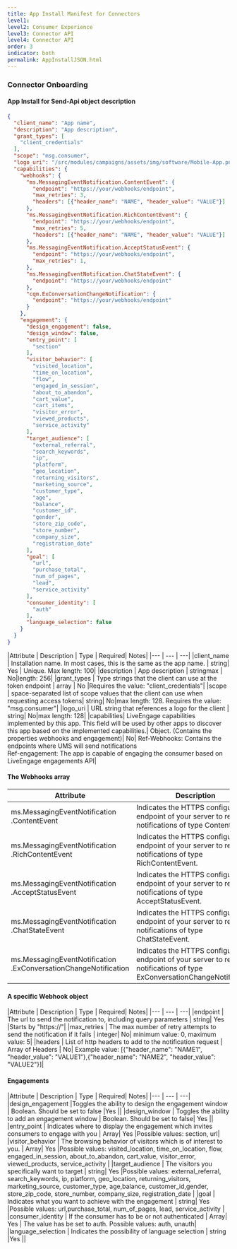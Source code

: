```yaml
---
title: App Install Manifest for Connectors
level1:
level2: Consumer Experience
level3: Connector API
level4: Connector API
order: 3
indicator: both
permalink: AppInstallJSON.html
---
```


### Connector Onboarding

#### App Install for Send-Api object description

```json
{
  "client_name": "App name",
  "description": "App description",
  "grant_types": [
    "client_credentials"
  ],
  "scope": "msg.consumer",
  "logo_uri": "/src/modules/campaigns/assets/img/software/Mobile-App.png",
  "capabilities": {
    "webhooks": {
      "ms.MessagingEventNotification.ContentEvent": {
        "endpoint": "https://your/webhooks/endpoint",
        "max_retries": 3,
        "headers": [{"header_name": "NAME", "header_value": "VALUE"}]
      },
      "ms.MessagingEventNotification.RichContentEvent": {
        "endpoint": "https://your/webhooks/endpoint",
        "max_retries": 5,
        "headers": [{"header_name": "NAME", "header_value": "VALUE"}]
      },
      "ms.MessagingEventNotification.AcceptStatusEvent": {
        "endpoint": "https://your/webhooks/endpoint",
        "max_retries": 1,
      },
      "ms.MessagingEventNotification.ChatStateEvent": {
        "endpoint": "https://your/webhooks/endpoint"
      },
      "cqm.ExConversationChangeNotification": {
        "endpoint": "https://your/webhooks/endpoint"
      }
    },
    "engagement": {
      "design_engagement": false,
      "design_window": false,
      "entry_point": [
        "section"
      ],
      "visitor_behavior": [
        "visited_location",
        "time_on_location",
        "flow",
        "engaged_in_session",
        "about_to_abandon",
        "cart_value",
        "cart_items",
        "visitor_error",
        "viewed_products",
        "service_activity"
      ],
      "target_audience": [
        "external_referral",
        "search_keywords",
        "ip",
        "platform",
        "geo_location",
        "returning_visitors",
        "marketing_source",
        "customer_type",
        "age",
        "balance",
        "customer_id",
        "gender",
        "store_zip_code",
        "store_number",
        "company_size",
        "registration_date"
      ],
      "goal": [
        "url",
        "purchase_total",
        "num_of_pages",
        "lead",
        "service_activity"
      ],
      "consumer_identity": [
        "auth"
      ],
      "language_selection": false
    }
  }
}
```

|Attribute | Description | Type | Required| Notes|
|--- | --- | ---|
|client_name | Installation name. In most cases, this is the same as the app name. | string| Yes | Unique. Max length: 100|
|description | App description | stringmax | No|length: 256|
|grant_types | Type strings that the client can use at the token endpoint | array | No |Requires the value: "client_credentials"|
|scope | space-separated list of scope values that the client can use when requesting access tokens| string| No|max length: 128. Requires the value: "msg.consumer"|
|logo_uri | URL string that references a logo for the client | string| No|max length: 128|
|capabilities| LiveEngage capabilities implemented by this app. This field will be used by other apps to discover this app based on the implemented capabilities.| Object. (Contains the properties webhooks and engagement)| No| Ref-Webhooks: Contains the endpoints where UMS will send notifications <br /> Ref-engagement: The app is capable of engaging the consumer based on LiveEngage engagements API|

#### The Webhooks array

|Attribute | Description | Type |
|--- | --- | ---|
|ms.MessagingEventNotification .ContentEvent | Indicates the HTTPS configuration endpoint of your server to receive notifications of type ContentEvent. | webhook |
|ms.MessagingEventNotification .RichContentEvent |  Indicates the HTTPS configuration endpoint of your server to receive notifications of type RichContentEvent. | webhook |
|ms.MessagingEventNotification .AcceptStatusEvent |Indicates the HTTPS configuration endpoint of your server to receive notifications of type AcceptStatusEvent. |  webhook |
|ms.MessagingEventNotification .ChatStateEvent | Indicates the HTTPS configuration endpoint of your server to receive notifications of type ChatStateEvent. |  webhook |
|ms.MessagingEventNotification .ExConversationChangeNotification | Indicates the HTTPS configuration endpoint of your server to receive notifications of type ExConversationChangeNotification. |  webhook |

#### A specific Webhook object

|Attribute | Description | Type | Required| Notes|
|--- | --- | ---|
|endpoint | The url to send the notification to, including query parameters | string| Yes |Starts by "https://"|
|max_retries | The max number of retry attempts to send the notification if it fails | integer| No| minimum value: 0, maximum value: 5|
|headers | List of http headers to add to the notification request | Array of Headers | No| Example value:  [{"header_name": "NAME1", "header_value": "VALUE1"},{"header_name": "NAME2", "header_value": "VALUE2"}]|

#### Engagements

|Attribute | Description | Type | Required| Notes|
|--- | --- | ---|
|design_engagement |Toggles the ability to design the engagement window | Boolean. Should be set to false |Yes ||
|design_window | Toggles the ability to add an engagement window | Boolean. Should be set to false| Yes ||
|entry_point |  Indicates where to display the engagement which invites consumers to engage with you | Array| Yes |Possible values: section, url|
|visitor_behavior | The browsing behavior of visitors which is of interest to you.  | Array| Yes |Possible values: visited_location, time_on_location, flow, engaged_in_session, about_to_abandon, cart_value, visitor_error, viewed_products, service_activity |
|target_audience | The visitors you specifically want to target |  string| Yes |Possible values: external_referral, search_keywords, ip, platform, geo_location, returning_visitors, marketing_source, customer_type, age,balance, customer_id,gender, store_zip_code, store_number, company_size, registration_date |
|goal |  Indicates what you want to achieve with the engagement | string| Yes |Possible values: url,purchase_total, num_of_pages, lead, service_activity |
|consumer_identity | If the consumer has to be or not authenticated |  Array| Yes | The value has be set to auth. Possible values: auth, unauth|
|language_selection | Indicates the possibility of language selection  |  string |Yes ||
